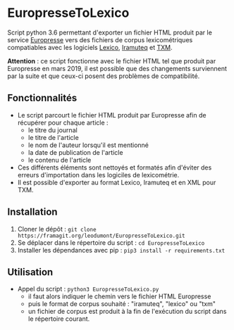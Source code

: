 # EuropresseToLexico

Script python 3.6 permettant d'exporter un fichier HTML produit par le service [Europresse](https://fr.wikipedia.org/wiki/Europresse_(Internet)) vers des fichiers de corpus lexicométriques compatiables avec les logiciels [Lexico](http://www.lexi-co.com/), [Iramuteq](http://www.iramuteq.org/) et [TXM](http://textometrie.ens-lyon.fr/).

**Attention** : ce script fonctionne avec le fichier HTML tel que produit par Europresse en mars 2019, il est possible que des changements surviennent par la suite et que ceux-ci posent des problèmes de compatibilité.

## Fonctionnalités

* Le script parcourt le fichier HTML produit par Europresse afin de récupérer pour chaque article :
  * le titre du journal
  * le titre de l'article
  * le nom de l'auteur lorsqu'il est mentionné
  * la date de publication de l'article
  * le contenu de l'article
* Ces différents éléments sont nettoyés et formatés afin d'éviter des erreurs d'importation dans les logiciles de lexicométrie.
* Il est possible d'exporter au format Lexico, Iramuteq et en XML pour TXM.

## Installation

1. Cloner le dépôt :
`git clone https://framagit.org/leodumont/EuropresseToLexico.git`
2. Se déplacer dans le répertoire du script :
`cd EuropresseToLexico`
3. Installer les dépendances avec pip :
`pip3 install -r requirements.txt`

## Utilisation

* Appel du script :
`python3 EuropresseToLexico.py`
  * il faut alors indiquer le chemin vers le fichier HTML Europresse
  * puis le format de corpus souhaité : "iramuteq", "lexico" ou "txm"
  * un fichier de corpus est produit à la fin de l'exécution du script dans le répertoire courant.